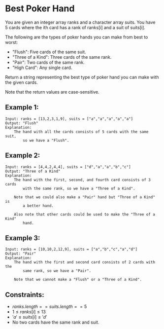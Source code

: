 # Best Poker Hand

You are given an integer array ranks and a character array suits. You have  
5 cards where the ith card has a rank of ranks[i] and a suit of suits[i].

The following are the types of poker hands you can make from best to worst:

* "Flush": Five cards of the same suit.
* "Three of a Kind": Three cards of the same rank.
* "Pair": Two cards of the same rank.
* "High Card": Any single card.

Return a string representing the best type of poker hand you can make with  
the given cards.

Note that the return values are case-sensitive.

 

## Example 1:

    Input: ranks = [13,2,3,1,9], suits = ["a","a","a","a","a"]
    Output: "Flush"
    Explanation: 
        The hand with all the cards consists of 5 cards with the same suit,  
            so we have a "Flush".
        
## Example 2:

    Input: ranks = [4,4,2,4,4], suits = ["d","a","a","b","c"]
    Output: "Three of a Kind"
    Explanation: 
        The hand with the first, second, and fourth card consists of 3 cards 
            with the same rank, so we have a "Three of a Kind".

        Note that we could also make a "Pair" hand but "Three of a Kind" is 
            a better hand.

        Also note that other cards could be used to make the "Three of a Kind" 
            hand.


## Example 3:

    Input: ranks = [10,10,2,12,9], suits = ["a","b","c","a","d"]
    Output: "Pair"
    Explanation: 
        The hand with the first and second card consists of 2 cards with the  
            same rank, so we have a "Pair".

        Note that we cannot make a "Flush" or a "Three of a Kind".

 

## Constraints:

* $ranks.length == suits.length == 5$
* $1 \le ranks[i] \le 13$
* $'a' \le suits[i] \le 'd'$
* No two cards have the same rank and suit.

